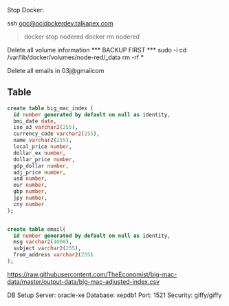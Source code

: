Stop Docker:

ssh opc@ocidockerdev.talkapex.com

> docker stop nodered
> docker rm nodered


Delete all volume information
*** BACKUP FIRST ***
sudo -i
cd /var/lib/docker/volumes/node-red/_data
rm -rf *


Delete all emails in 03j@gmailcom


## Table

```sql
create table big_mac_index (
  id number generated by default on null as identity,
  bmi_date date,
  iso_a3 varchar2(255),
  currency_code varchar2(255),
  name varchar2(255),
  local_price number,
  dollar_ex number,
  dollar_price number,
  gdp_dollar number,
  adj_price number,
  usd number,
  eur number,
  gbp number,
  jpy number,
  cny number
);


create table email(
  id number generated by default on null as identity,
  msg varchar2(4000),
  subject varchar2(255),
  from_address varchar2(255)
);

```


https://raw.githubusercontent.com/TheEconomist/big-mac-data/master/output-data/big-mac-adjusted-index.csv

DB Setup
Server: oracle-xe
Database: xepdb1
Port: 1521
Security: giffy/giffy

